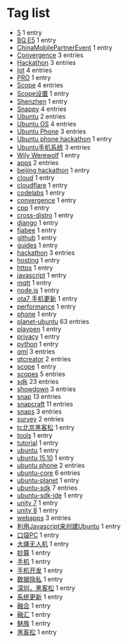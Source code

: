 





# Tag list





  * [5](/en/blog/tags/5/) 1 entry 
  * [BQ E5](/en/blog/tags/BQ%20E5/) 1 entry 
  * [ChinaMobilePartnerEvent](/en/blog/tags/ChinaMobilePartnerEvent/) 1 entry 
  * [Convergence](/en/blog/tags/Convergence/) 3 entries 
  * [Hackathon](/en/blog/tags/Hackathon/) 3 entries 
  * [Iot](/en/blog/tags/Iot/) 4 entries 
  * [PRO](/en/blog/tags/PRO/) 1 entry 
  * [Scope](/en/blog/tags/Scope/) 4 entries 
  * [Scope设置](/en/blog/tags/Scope%E8%AE%BE%E7%BD%AE/) 1 entry 
  * [Shenzhen](/en/blog/tags/Shenzhen/) 1 entry 
  * [Snappy](/en/blog/tags/Snappy/) 4 entries 
  * [Ubuntu](/en/blog/tags/Ubuntu/) 2 entries 
  * [Ubuntu OS](/en/blog/tags/Ubuntu%20OS/) 4 entries 
  * [Ubuntu Phone](/en/blog/tags/Ubuntu%20Phone/) 3 entries 
  * [Ubuntu phone hackathon](/en/blog/tags/Ubuntu%20phone%20hackathon/) 1 entry 
  * [Ubuntu手机系统](/en/blog/tags/Ubuntu%E6%89%8B%E6%9C%BA%E7%B3%BB%E7%BB%9F/) 3 entries 
  * [Wily Werewolf](/en/blog/tags/Wily%20Werewolf/) 1 entry 
  * [apps](/en/blog/tags/apps/) 2 entries 
  * [beijing hackathon](/en/blog/tags/beijing%20hackathon/) 1 entry 
  * [cloud](/en/blog/tags/cloud/) 1 entry 
  * [cloudflare](/en/blog/tags/cloudflare/) 1 entry 
  * [codelabs](/en/blog/tags/codelabs/) 1 entry 
  * [convergence](/en/blog/tags/convergence/) 1 entry 
  * [cpp](/en/blog/tags/cpp/) 1 entry 
  * [cross-distro](/en/blog/tags/cross-distro/) 1 entry 
  * [django](/en/blog/tags/django/) 1 entry 
  * [fiabee](/en/blog/tags/fiabee/) 1 entry 
  * [github](/en/blog/tags/github/) 1 entry 
  * [guides](/en/blog/tags/guides/) 1 entry 
  * [hackathon](/en/blog/tags/hackathon/) 3 entries 
  * [hosting](/en/blog/tags/hosting/) 1 entry 
  * [https](/en/blog/tags/https/) 1 entry 
  * [javascript](/en/blog/tags/javascript/) 1 entry 
  * [mqtt](/en/blog/tags/mqtt/) 1 entry 
  * [node.js](/en/blog/tags/node.js/) 1 entry 
  * [ota7 手机更新](/en/blog/tags/ota7%20%E6%89%8B%E6%9C%BA%E6%9B%B4%E6%96%B0/) 1 entry 
  * [performance](/en/blog/tags/performance/) 1 entry 
  * [phone](/en/blog/tags/phone/) 1 entry 
  * [planet-ubuntu](/en/blog/tags/planet-ubuntu/) 63 entries 
  * [playpen](/en/blog/tags/playpen/) 1 entry 
  * [privacy](/en/blog/tags/privacy/) 1 entry 
  * [python](/en/blog/tags/python/) 1 entry 
  * [qml](/en/blog/tags/qml/) 3 entries 
  * [qtcreator](/en/blog/tags/qtcreator/) 2 entries 
  * [scope](/en/blog/tags/scope/) 1 entry 
  * [scopes](/en/blog/tags/scopes/) 5 entries 
  * [sdk](/en/blog/tags/sdk/) 23 entries 
  * [showdown](/en/blog/tags/showdown/) 3 entries 
  * [snap](/en/blog/tags/snap/) 13 entries 
  * [snapcraft](/en/blog/tags/snapcraft/) 11 entries 
  * [snaps](/en/blog/tags/snaps/) 3 entries 
  * [survey](/en/blog/tags/survey/) 2 entries 
  * [tc北京黑客松](/en/blog/tags/tc%E5%8C%97%E4%BA%AC%E9%BB%91%E5%AE%A2%E6%9D%BE/) 1 entry 
  * [tools](/en/blog/tags/tools/) 1 entry 
  * [tutorial](/en/blog/tags/tutorial/) 1 entry 
  * [ubuntu](/en/blog/tags/ubuntu/) 1 entry 
  * [ubuntu 15.10](/en/blog/tags/ubuntu%2015.10/) 1 entry 
  * [ubuntu phone](/en/blog/tags/ubuntu%20phone/) 2 entries 
  * [ubuntu-core](/en/blog/tags/ubuntu-core/) 6 entries 
  * [ubuntu-planet](/en/blog/tags/ubuntu-planet/) 1 entry 
  * [ubuntu-sdk](/en/blog/tags/ubuntu-sdk/) 7 entries 
  * [ubuntu-sdk-ide](/en/blog/tags/ubuntu-sdk-ide/) 1 entry 
  * [unity 7](/en/blog/tags/unity%207/) 1 entry 
  * [unity 8](/en/blog/tags/unity%208/) 1 entry 
  * [webapps](/en/blog/tags/webapps/) 3 entries 
  * [利用Javascript来创建Ubuntu](/en/blog/tags/%E5%88%A9%E7%94%A8Javascript%E6%9D%A5%E5%88%9B%E5%BB%BAUbuntu/) 1 entry 
  * [口袋PC](/en/blog/tags/%E5%8F%A3%E8%A2%8BPC/) 1 entry 
  * [大疆无人机](/en/blog/tags/%E5%A4%A7%E7%96%86%E6%97%A0%E4%BA%BA%E6%9C%BA/) 1 entry 
  * [妙算](/en/blog/tags/%E5%A6%99%E7%AE%97/) 1 entry 
  * [手机](/en/blog/tags/%E6%89%8B%E6%9C%BA/) 1 entry 
  * [手机开发](/en/blog/tags/%E6%89%8B%E6%9C%BA%E5%BC%80%E5%8F%91/) 1 entry 
  * [数据隐私](/en/blog/tags/%E6%95%B0%E6%8D%AE%E9%9A%90%E7%A7%81/) 1 entry 
  * [深圳，黑客松](/en/blog/tags/%E6%B7%B1%E5%9C%B3%EF%BC%8C%E9%BB%91%E5%AE%A2%E6%9D%BE/) 1 entry 
  * [系统更新](/en/blog/tags/%E7%B3%BB%E7%BB%9F%E6%9B%B4%E6%96%B0/) 1 entry 
  * [融合](/en/blog/tags/%E8%9E%8D%E5%90%88/) 1 entry 
  * [融汇](/en/blog/tags/%E8%9E%8D%E6%B1%87/) 1 entry 
  * [魅族](/en/blog/tags/%E9%AD%85%E6%97%8F/) 1 entry 
  * [黑客松](/en/blog/tags/%E9%BB%91%E5%AE%A2%E6%9D%BE/) 1 entry 





